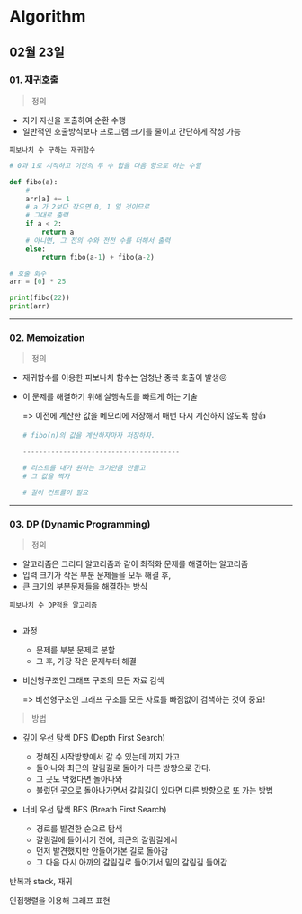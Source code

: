 # Algorithm

## 02월 23일

### 01. 재귀호출

> 정의

- 자기 자신을 호출하여 순환 수행
- 일반적인 호출방식보다 프로그램 크기를 줄이고 간단하게 작성 가능



`피보나치 수 구하는 재귀함수`

```python
# 0과 1로 시작하고 이전의 두 수 합을 다음 항으로 하는 수열

def fibo(a):
    # 
    arr[a] += 1
    # a 가 2보다 작으면 0, 1 일 것이므로
    # 그대로 출력
    if a < 2:
        return a
    # 아니면, 그 전의 수와 전전 수를 더해서 출력
    else:
        return fibo(a-1) + fibo(a-2)

# 호출 회수
arr = [0] * 25

print(fibo(22))
print(arr)
```



---------------------------------------



### 02. Memoization

> 정의

- 재귀함수를 이용한 피보나치 함수는 엄청난 중복 호출이 발생😖

- 이 문제를 해결하기 위해 실행속도를 빠르게 하는 기술

  => 이전에 계산한 값을 메모리에 저장해서 매번 다시 계산하지 않도록 함👍

  ```python
  # fibo(n)의 값을 계산하자마자 저장하자.
  
  ---------------------------------------
  
  # 리스트를 내가 원하는 크기만큼 만들고
  # 그 값을 찍자
  
  # 길이 컨트롤이 필요
  
  ```



---------------------------------------



### 03. DP (Dynamic Programming)

> 정의

- 알고리즘은 그리디 알고리즘과 같이 최적화 문제를 해결하는 알고리즘
- 입력 크기가 작은 부분 문제들을 모두 해결 후,
- 큰 크기의 부분문제들을 해결하는 방식



`피보나치 수 DP적용 알고리즘`

```python

```



- 과정
  - 문제를 부분 문제로 분할
  - 그 후, 가장 작은 문제부터 해결
  
- 비선형구조인 그래프 구조의 모든 자료 검색

  => 비선형구조인 그래프 구조를 모든 자료를 빠짐없이 검색하는 것이 중요!



> 방법

- 깊이 우선 탐색  DFS (Depth First Search)
  - 정해진 시작방향에서 갈 수 있는데 까지 가고 
  - 돌아나와 최근의 갈림길로 돌아가 다른 방향으로 간다.
  - 그 곳도 막혔다면 돌아나와
  - 불렀던 곳으로 돌아나가면서 갈림길이 있다면 다른 방향으로 또 가는 방법

- 너비 우선 탐색 BFS (Breath First Search)
  - 경로를 발견한 순으로 탐색
  - 갈림길에 들어서기 전에, 최근의 갈림길에서
  - 먼저 발견했지만 안들어가본 길로 돌아감
  - 그 다음 다시 아까의 갈림길로 들어가서 밑의 갈림길 들어감



반복과 stack, 재귀

인접행렬을 이용해 그래프 표현